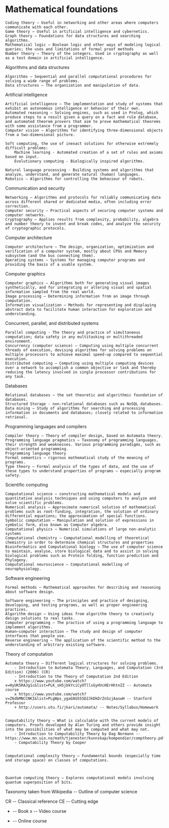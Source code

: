 # Mathematical foundations

    Coding theory – Useful in networking and other areas where computers communicate with each other.
    Game theory – Useful in artificial intelligence and cybernetics.
    Graph theory – Foundations for data structures and searching algorithms.
    Mathematical logic – Boolean logic and other ways of modeling logical queries; the uses and limitations of formal proof methods
    Number theory – Theory of the integers. Used in cryptography as well as a test domain in artificial intelligence.


Algorithms and data structures

    Algorithms – Sequential and parallel computational procedures for solving a wide range of problems.
    Data structures – The organization and manipulation of data.


Artificial intelligence

    Artificial intelligence – The implementation and study of systems that exhibit an autonomous intelligence or behavior of their own.
    Automated reasoning – Solving engines, such as used in Prolog, which produce steps to a result given a query on a fact and rule database, and automated theorem provers that aim to prove mathematical theorems with some assistance from a programmer.
    Computer vision – Algorithms for identifying three-dimensional objects from a two-dimensional picture.

    Soft computing, the use of inexact solutions for otherwise extremely difficult problems:
        Machine learning - Automated creation of a set of rules and axioms based on input.
        Evolutionary computing - Biologically inspired algorithms.

    Natural language processing - Building systems and algorithms that analyze, understand, and generate natural (human) languages.
    Robotics – Algorithms for controlling the behaviour of robots.


Communication and security

    Networking – Algorithms and protocols for reliably communicating data across different shared or dedicated media, often including error correction.
    Computer security – Practical aspects of securing computer systems and computer networks.
    Cryptography – Applies results from complexity, probability, algebra and number theory to invent and break codes, and analyze the security of cryptographic protocols.


Computer architecture

    Computer architecture – The design, organization, optimization and verification of a computer system, mostly about CPUs and Memory subsystem (and the bus connecting them).
    Operating systems – Systems for managing computer programs and providing the basis of a usable system.


Computer graphics

    Computer graphics – Algorithms both for generating visual images synthetically, and for integrating or altering visual and spatial information sampled from the real world.
    Image processing – Determining information from an image through computation.
    Information visualization – Methods for representing and displaying abstract data to facilitate human interaction for exploration and understanding.


Concurrent, parallel, and distributed systems

    Parallel computing - The theory and practice of simultaneous computation; data safety in any multitasking or multithreaded environment.
    Concurrency (computer science) – Computing using multiple concurrent threads of execution, devising algorithms for solving problems on multiple processors to achieve maximal speed-up compared to sequential execution.
    Distributed computing – Computing using multiple computing devices over a network to accomplish a common objective or task and thereby reducing the latency involved in single processor contributions for any task.


Databases

    Relational databases – the set theoretic and algorithmic foundation of databases.
    Structured Storage - non-relational databases such as NoSQL databases.
    Data mining – Study of algorithms for searching and processing information in documents and databases; closely related to information retrieval.


Programming languages and compilers

    Compiler theory – Theory of compiler design, based on Automata theory.
    Programming language pragmatics – Taxonomy of programming languages, their strength and weaknesses. Various programming paradigms, such as object-oriented programming.
    Programming language theory
    Formal semantics – rigorous mathematical study of the meaning of programs.
    Type theory – Formal analysis of the types of data, and the use of these types to understand properties of programs — especially program safety.


Scientific computing

    Computational science – constructing mathematical models and quantitative analysis techniques and using computers to analyze and solve scientific problems.
    Numerical analysis – Approximate numerical solution of mathematical problems such as root-finding, integration, the solution of ordinary differential equations; the approximation of special functions.
    Symbolic computation – Manipulation and solution of expressions in symbolic form, also known as Computer algebra.
    Computational physics – Numerical simulations of large non-analytic systems
    Computational chemistry – Computational modelling of theoretical chemistry in order to determine chemical structures and properties
    Bioinformatics and Computational biology – The use of computer science to maintain, analyse, store biological data and to assist in solving biological problems such as Protein folding, function prediction and Phylogeny.
    Computational neuroscience – Computational modelling of neurophysiology.


Software engineering

    Formal methods – Mathematical approaches for describing and reasoning about software design.

    Software engineering – The principles and practice of designing, developing, and testing programs, as well as proper engineering practices.
    Algorithm design – Using ideas from algorithm theory to creatively design solutions to real tasks.
    Computer programming – The practice of using a programming language to implement algorithms.
    Human–computer interaction – The study and design of computer interfaces that people use.
    Reverse engineering – The application of the scientific method to the understanding of arbitrary existing software.


Theory of computation

    Automata theory – Different logical structures for solving problems.
        - Introduction to Automata Theory, Languages, and Computation (3rd Edition) (2006) (CR)
        - Introduction to the Theory of Computation 2nd Edition 
        x https://www.youtube.com/watch?v=HyUK5RAJg1c&list=PLK_sH5jbkYciCyOTllsGyHVcHErHhtnZZ -- Automata course
        x https://www.youtube.com/watch?v=Z6dbMNCCNKI&list=PLgWps_ygaG8G55SD2JkDkDrZnSzjAaswH -- Stanford Professor
        + http://users.utu.fi/jkari/automata/ -- Notes/Syllabus/Homework
        
        
    Computability theory – What is calculable with the current models of computers. Proofs developed by Alan Turing and others provide insight into the possibilities of what may be computed and what may not. 
        - Introduction to Computability Theory by Dag Normann -- https://www.mn.uio.no/math/tjenester/kunnskap/kompendier/comptheory.pdf
        - Computability Theory by Cooper


    Computational complexity theory – Fundamental bounds (especially time and storage space) on classes of computations.

        

    Quantum computing theory – Explores computational models involving quantum superposition of bits.



Taxonomy taken from Wikipedia -- Outline of computer science



CR -- Classical reference
CE -- Cutting edge

- -- Book
x -- Video course
+ -- Online course
